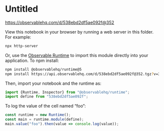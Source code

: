 # Untitled

https://observablehq.com/d/538ebd2df5ae092f@352

View this notebook in your browser by running a web server in this folder. For
example:

~~~sh
npx http-server
~~~

Or, use the [Observable Runtime](https://github.com/observablehq/runtime) to
import this module directly into your application. To npm install:

~~~sh
npm install @observablehq/runtime@5
npm install https://api.observablehq.com/d/538ebd2df5ae092f@352.tgz?v=3
~~~

Then, import your notebook and the runtime as:

~~~js
import {Runtime, Inspector} from "@observablehq/runtime";
import define from "538ebd2df5ae092f";
~~~

To log the value of the cell named “foo”:

~~~js
const runtime = new Runtime();
const main = runtime.module(define);
main.value("foo").then(value => console.log(value));
~~~
